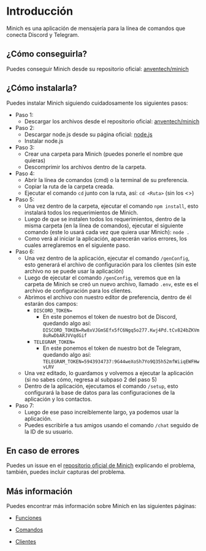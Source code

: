 # Introducción

Minich es una aplicación de mensajería para la línea de comandos que conecta Discord y Telegram.

## ¿Cómo conseguirla?

Puedes conseguir Minich desde su repositorio oficial: [anventech/minich](https://github.com/anventech/minich)

## ¿Cómo instalarla?

Puedes instalar Minich siguiendo cuidadosamente los siguientes pasos:

- Paso 1:
  - Descargar los archivos desde el repositorio oficial: [anventech/minich](https://github.com/anventech/minich)
- Paso 2:
  - Descargar node.js desde su página oficial: [node.js](https://nodejs.org)
  - Instalar node.js
- Paso 3:
  - Crear una carpeta para Minich (puedes ponerle el nombre que quieras)
  - Descomprimir los archivos dentro de la carpeta.
- Paso 4:
  - Abrir la línea de comandos (cmd) o la terminal de su preferencia.
  - Copiar la ruta de la carpeta creada.
  - Ejecutar el comando `cd` junto con la ruta, así: `cd <Ruta>` (sin los <>)
- Paso 5:
  - Una vez dentro de la carpeta, ejecutar el comando `npm install`, esto instalará todos los requerimientos de Minich.
  - Luego de que se instalen todos los requerimientos, dentro de la misma carpeta (en la línea de comandos), ejecutar el siguiente comando (este lo usará cada vez que quiera usar Minich): `node .`
  - Como verá al iniciar la aplicación, aparecerán varios errores, los cuales arreglaremos en el siguiente paso.
- Paso 6:
  - Una vez dentro de la aplicación, ejecutar el comando `/genConfig`, esto generará el archivo de configuración para los clientes (sin este archivo no se puede usar la aplicación)
  - Luego de ejecutar el comando `/genConfig`, veremos que en la carpeta de Minich se creó un nuevo archivo, llamado `.env`, este es el archivo de configuración para los clientes.
  - Abrimos el archivo con nuestro editor de preferencia, dentro de él estarán dos campos:
    - `DISCORD_TOKEN=`
      - En este ponemos el token de nuestro bot de Discord, quedando algo así: `DISCORD_TOKEN=Rw8xVJGmSEfx5fC6Ngq5o277.Kwj4Pd.tCv824bZKVm8uRwDbARJVVqdGif`
    - `TELEGRAM_TOKEN=`
      - En este ponemos el token de nuestro bot de Telegram, quedando algo así: `TELEGRAM_TOKEN=5943934737:9G44weXoSh7Yo9Q35h52mfWiiqEWFHwvLRV`
  - Una vez editado, lo guardamos y volvemos a ejecutar la aplicación (si no sabes cómo, regresa al subpaso 2 del paso 5)
  - Dentro de la aplicación, ejecutamos el comando `/setup`, esto configurará la base de datos para las configuraciones de la aplicación y los contactos.
- Paso 7:
  - Luego de ese paso increíblemente largo, ya podemos usar la aplicación.
  - Puedes escribirle a tus amigos usando el comando `/chat` seguido de la ID de su usuario.

## En caso de errores

Puedes un issue en el [repositorio oficial de Minich](https://github.com/anventech/minich) explicando el problema, también, puedes incluir capturas del problema.

## Más información

Puedes encontrar más información sobre Minich en las siguientes páginas:

- [Funciones](/functions)

- [Comandos](/commands)
- [Clientes](/clients)